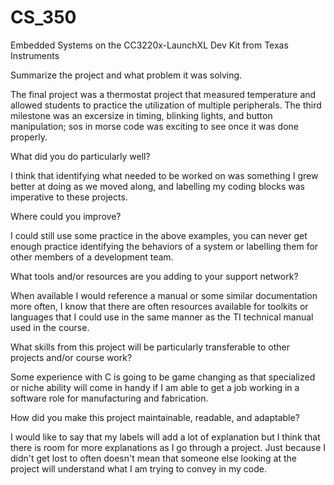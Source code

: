# CS_350
Embedded Systems on the CC3220x-LaunchXL Dev Kit from Texas Instruments

Summarize the project and what problem it was solving.

The final project was a thermostat project that measured temperature and allowed students to practice the utilization of multiple peripherals. The third milestone was an excersize in timing, blinking lights, and button manipulation; sos in morse code was exciting to see once it was done properly.

What did you do particularly well?

I think that identifying what needed to be worked on was something I grew better at doing as we moved along, and labelling my coding blocks was imperative to these projects.

Where could you improve?

I could still use some practice in the above examples, you can never get enough practice identifying the behaviors of a system or labelling them for other members of a development team.

What tools and/or resources are you adding to your support network?

When available I would reference a manual or some similar documentation more often, I know that there are often resources available for toolkits or languages that I could use in the same manner as the TI technical manual used in the course.

What skills from this project will be particularly transferable to other projects and/or course work?

Some experience with C is going to be game changing as that specialized or niche ability will come in handy if I am able to get a job working in a software role for manufacturing and fabrication. 

How did you make this project maintainable, readable, and adaptable?

I would like to say that my labels will add a lot of explanation but I think that there is room for more explanations as I go through a project. Just because I didn't get lost to often doesn't mean that someone else looking at the project will understand what I am trying to convey in my code. 
